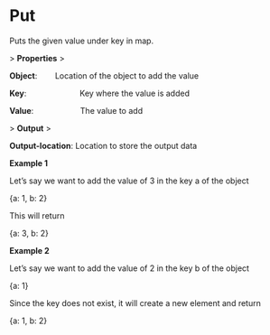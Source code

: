 # Put

Puts the given value under key in map.

&gt; **Properties**
&gt; 

**Object**:                   Location of the object to add the value

**Key**:                        Key where the value is added

**Value**:                     The value to add

&gt; **Output**
&gt; 

**Output-location**: Location to store the output data

**Example 1**

Let’s say we want to add the value of 3 in the key a of the object

{a: 1, b: 2}

This will return

{a: 3, b: 2}

**Example 2**

Let’s say we want to add the value of 2 in the key b of the object

{a: 1}

Since the key does not exist, it will create a new element and return

{a: 1, b: 2}